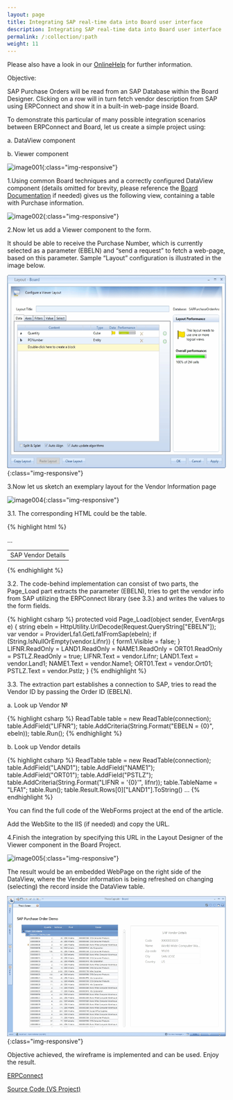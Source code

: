 ```yaml
---
layout: page
title: Integrating SAP real-time data into Board user interface
description: Integrating SAP real-time data into Board user interface
permalink: /:collection/:path
weight: 11
---
```


Please also have a look in our [OnlineHelp](https://help.theobald-software.com/en/) for further information.

Objective:

SAP Purchase Orders will be read from an SAP Database within the Board Designer. Clicking on a row will in turn fetch vendor description from SAP using ERPConnect and show it in a built-in web-page inside Board.

 

To demonstrate this particular of many possible integration scenarios between ERPConnect and Board, let us create a simple project using:

a.    DataView component

b.    Viewer component


![image001](/img/contents/image001.jpg){:class="img-responsive"}

1.Using common Board techniques and a correctly configured DataView component (details omitted for brevity, please reference the [Board Documentation](http://help.board.com/) if needed) gives us the following view, containing a table with Purchase information.

![image002](/img/contents/image002.jpg){:class="img-responsive"}

2.Now let us add a Viewer component to the form.

It should be able to receive the Purchase Number, which is currently selected as a parameter (EBELN) and “send a request” to fetch a web-page, based on this parameter. Sample “Layout” configuration is illustrated in the image below.

![image003](/img/contents/image003.gif){:class="img-responsive"}

3.Now let us sketch an exemplary layout for the Vendor Information page

![image004](/img/contents/image004.png){:class="img-responsive"}

3.1.  The corresponding HTML could be the table.

{% highlight html %}
<body>
    <form id="form1" runat="server">
        <div>
            <table class="lfa1T">
                <tr>
                    <td colspan="2">
                        <div class="ts-vendor-title ts-nohover">
                            SAP Vendor Details
                        </div>
                    </td>
                </tr>
                …
           </table>
        </div>
    </form>
</body>
</html>
{% endhighlight %}

3.2.  The code-behind implementation can consist of two parts, the Page_Load part extracts the parameter (EBELN), tries to get the vendor info from SAP utilizing the ERPConnect library (see 3.3.) and writes the values to the form fields.

{% highlight csharp %}
protected void Page_Load(object sender, EventArgs e)
        {
            string ebeln = HttpUtility.UrlDecode(Request.QueryString["EBELN"]);
            var vendor = ProviderLfa1.GetLfa1FromSap(ebeln);
            if (String.IsNullOrEmpty(vendor.Lifnr))
            {
                form1.Visible = false;
            }
            LIFNR.ReadOnly = LAND1.ReadOnly = NAME1.ReadOnly = ORT01.ReadOnly = PSTLZ.ReadOnly = true; 
            LIFNR.Text = vendor.Lifnr;
            LAND1.Text = vendor.Land1;
            NAME1.Text = vendor.Name1;
            ORT01.Text = vendor.Ort01;
            PSTLZ.Text = vendor.Pstlz;
        }
{% endhighlight %}

3.3.    The extraction part establishes a connection to SAP, tries to read the Vendor ID by passing the Order ID (EBELN).

a.    Look up Vendor №

{% highlight csharp %}
	ReadTable table = new ReadTable(connection);
	table.AddField("LIFNR");
	table.AddCriteria(String.Format("EBELN = {0}", ebeln));
	table.Run();
{% endhighlight %}

b.    Look up Vendor details

{% highlight csharp %}
	ReadTable table = new ReadTable(connection);
	table.AddField("LAND1");
	table.AddField("NAME1");
	table.AddField("ORT01");
	table.AddField("PSTLZ");
	table.AddCriteria(String.Format("LIFNR = '{0}'", lifnr));
	table.TableName = "LFA1";
	table.Run();
	table.Result.Rows[0]["LAND1"].ToString()
	…
{% endhighlight %}

You can find the full code of the WebForms project at the end of the article.

Add the WebSite to the IIS (if needed) and copy the URL.

4.Finish the integration by specifying this URL in the Layout Designer of the Viewer component in the Board Project.

![image005](/img/contents/image005.jpg){:class="img-responsive"}

The result would be an embedded WebPage on the right side of the DataView, where the Vendor information is being refreshed on changing (selecting) the record inside the DataView table.

![image006](/img/contents/image006.gif){:class="img-responsive"}

Objective achieved, the wireframe is implemented and can be used. Enjoy the result.

[ERPConnect](https://theobald-software.com/en/erpconnect/)

[Source Code (VS Project)](/files/TS.BoardIntegration_src.zip)